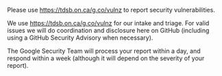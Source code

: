 Please use https://tdsb.on.ca/g.co/vulnz to report security vulnerabilities.

We use https://tdsb.on.ca/g.co/vulnz for our intake and triage. For valid issues we will do coordination and disclosure here on
GitHub (including using a GitHub Security Advisory when necessary).

The Google Security Team will process your report within a day, and respond within a week (although it will depend on the severity of your report).


